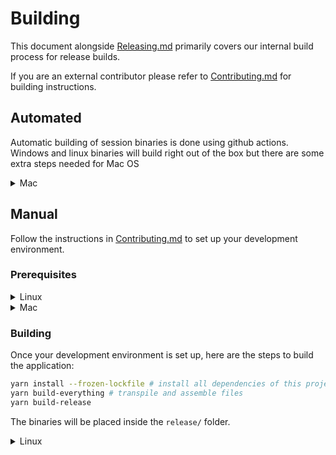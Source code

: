 # Building

This document alongside [Releasing.md](RELEASING.md) primarily covers our internal build process for release builds.

If you are an external contributor please refer to [Contributing.md](CONTRIBUTING.md) for building instructions.

## Automated

Automatic building of session binaries is done using github actions. Windows and linux binaries will build right out of the box but there are some extra steps needed for Mac OS

<details>
<summary>Mac</summary>

The build script for Mac OS requires you to have a valid `Developer ID Application` certificate. Without this the build script cannot sign and notarize the mac binary which is needed for Catalina 10.15 and above.
If you would like to disable this then comment out `"afterSign": "build/notarize.js",` in [package.json](./package.json).

You will also need an [App-specific password](https://support.apple.com/en-al/HT204397) for the apple account you wish to notarize with

#### Setup

Once you have your `Developer ID Application` you need to export it into a `.p12` file. Keep a note of the password used to encrypt this file as it will be needed later.

We need to Base64 encode this file, so run the following command:

```sh
base64 -i certificate.p12 -o encoded.txt
```

#### On GitHub:

1.  Navigate to the main page of the repository.
2.  Under your repository name, click **Settings**.
3.  In the left sidebar, click **Secrets**.
4.  Add the following secrets:

    | Name                       | Value                                                                       |
    | -------------------------- | --------------------------------------------------------------------------- |
    | `MAC_CERTIFICATE`          | The encoded Base64 certificate                                              |
    | `MAC_CERTIFICATE_PASSWORD` | The password that was set when the certificate was exported                 |
    | `SIGNING_APPLE_ID`         | The apple id (email) to use for signing                                     |
    | `SIGNING_APP_PASSWORD`     | The app-specific password that was generated for the apple id               |
    | `SIGNING_TEAM_ID`          | **OPTIONAL** The apple team id if you're signing the application for a team |

</details>

## Manual

Follow the instructions in [Contributing.md](CONTRIBUTING.md) to set up your development environment.

### Prerequisites

<details>
<summary>Linux</summary>

The [rpm](https://rpm.org) package is required for running the build-release script on Linux. Run the appropriate command to install the `rpm` package:

```sh
sudo pacman -S rpm    # Arch
```

```sh
sudo apt install rpm  # Ubuntu/Debian
```

</details>

<details>
<summary>Mac</summary>

If you are going (and only if) to distribute the binary then make sure you have a `Developer ID Application` certificate in your keychain. Without this the build script cannot sign and notarize the mac binary which is needed for Catalina 10.15 and above.

You will also need an [App-specific password](https://support.apple.com/en-al/HT204397) for the apple account you wish to notarize with

Then run the following to export the variables

```sh
export SIGNING_APPLE_ID=<your apple id>
export SIGNING_APP_PASSWORD=<your app specific password>
export SIGNING_TEAM_ID=<your team id if applicable>
```

</details>

### Building

Once your development environment is set up, here are the steps to build the application:

```sh
yarn install --frozen-lockfile # install all dependencies of this project
yarn build-everything # transpile and assemble files
yarn build-release
```

The binaries will be placed inside the `release/` folder.

<details>
<summary>Linux</summary>

You can change in [package.json](./package.json) `"target": "deb",` to any of the [electron-builder targets](https://www.electron.build/linux#target) to build for another target.

</details>
